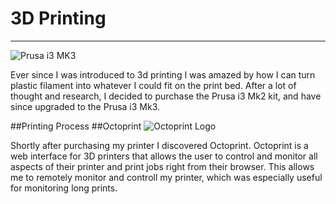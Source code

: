 # 3D Printing
---
![Prusa i3 MK3](\img\prusa-i3-mk3.jpg)

Ever since I was introduced to 3d printing I was amazed by how I can turn plastic filament into whatever I could fit on the print bed.  After a lot of thought and research, I decided to purchase the Prusa i3 Mk2 kit, and have since upgraded to the Prusa i3 Mk3.

##Printing Process
##Octoprint
![Octoprint Logo](\img\octoprint.jpg)

Shortly after purchasing my printer I discovered Octoprint.  Octoprint is a web interface for 3D printers that allows the user to control and monitor all aspects of their printer and print jobs right from their browser.  This allows me to remotely monitor and controll my printer, which was especially useful for monitoring long prints.

<!--<div id="amzn-assoc-ad-8236f8d8-34e1-4931-9075-10aaa2339d9b"></div><script async src="//z-na.amazon-adsystem.com/widgets/onejs?MarketPlace=US&adInstanceId=8236f8d8-34e1-4931-9075-10aaa2339d9b"></script>-->